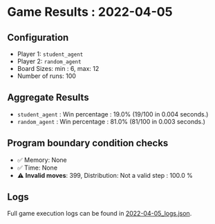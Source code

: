 
# Game Results : 2022-04-05


 ## Configuration 

 - Player 1: `student_agent`
 - Player 2: `random_agent`
 - Board Sizes: min : 6, max: 12
 - Number of runs: 100


 ## Aggregate Results 

 - `student_agent` : Win percentage : 19.0% (19/100 in 0.004 seconds.)
 - `random_agent` : Win percentage : 81.0% (81/100 in 0.003 seconds.)


 ## Program boundary condition checks 

 - :white_check_mark: Memory: None
 - :white_check_mark: Time: None
 - :warning: **Invalid moves**: 399, Distribution: Not a valid step : 100.0 %


 ## Logs 

 Full game execution logs can be found in [2022-04-05_logs.json](2022-04-05_logs.json).


